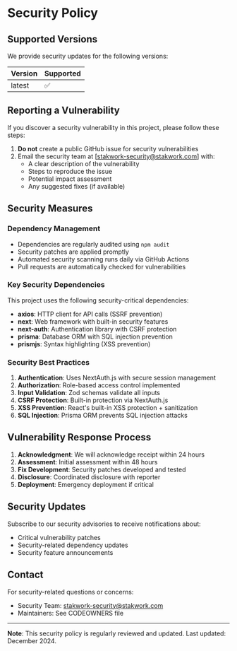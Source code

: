 # Security Policy

## Supported Versions

We provide security updates for the following versions:

| Version | Supported          |
| ------- | ------------------ |
| latest  | :white_check_mark: |

## Reporting a Vulnerability

If you discover a security vulnerability in this project, please follow these steps:

1. **Do not** create a public GitHub issue for security vulnerabilities
2. Email the security team at [stakwork-security@stakwork.com] with:
   - A clear description of the vulnerability
   - Steps to reproduce the issue
   - Potential impact assessment
   - Any suggested fixes (if available)

## Security Measures

### Dependency Management

- Dependencies are regularly audited using `npm audit`
- Security patches are applied promptly
- Automated security scanning runs daily via GitHub Actions
- Pull requests are automatically checked for vulnerabilities

### Key Security Dependencies

This project uses the following security-critical dependencies:

- **axios**: HTTP client for API calls (SSRF prevention)
- **next**: Web framework with built-in security features
- **next-auth**: Authentication library with CSRF protection
- **prisma**: Database ORM with SQL injection prevention
- **prismjs**: Syntax highlighting (XSS prevention)

### Security Best Practices

1. **Authentication**: Uses NextAuth.js with secure session management
2. **Authorization**: Role-based access control implemented
3. **Input Validation**: Zod schemas validate all inputs
4. **CSRF Protection**: Built-in protection via NextAuth.js
5. **XSS Prevention**: React's built-in XSS protection + sanitization
6. **SQL Injection**: Prisma ORM prevents SQL injection attacks

## Vulnerability Response Process

1. **Acknowledgment**: We will acknowledge receipt within 24 hours
2. **Assessment**: Initial assessment within 48 hours
3. **Fix Development**: Security patches developed and tested
4. **Disclosure**: Coordinated disclosure with reporter
5. **Deployment**: Emergency deployment if critical

## Security Updates

Subscribe to our security advisories to receive notifications about:
- Critical vulnerability patches
- Security-related dependency updates
- Security feature announcements

## Contact

For security-related questions or concerns:
- Security Team: stakwork-security@stakwork.com
- Maintainers: See CODEOWNERS file

---

**Note**: This security policy is regularly reviewed and updated. Last updated: December 2024.